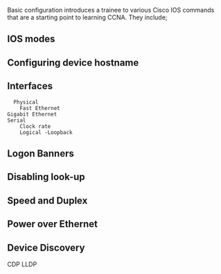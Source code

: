 Basic configuration introduces a trainee to various Cisco IOS commands that are a starting point to learning CCNA. They include;
 
 ## IOS modes
 
## Configuring device hostname
 
## Interfaces
	  Physical
		Fast Ethernet
    Gigabit Ethernet
    Serial
	    Clock rate
		Logical -Loopback

## Logon Banners

## Disabling look-up

## Speed and Duplex

## Power over Ethernet

## Device Discovery
  CDP
   LLDP
